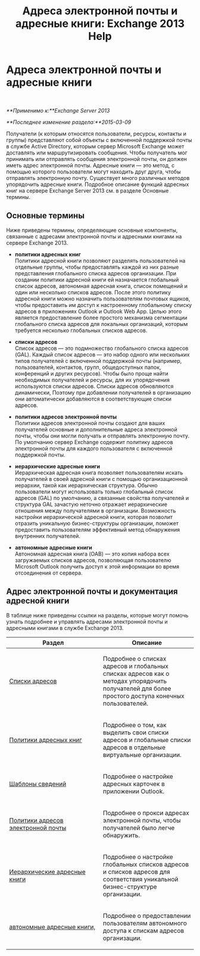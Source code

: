 ﻿---
title: 'Адреса электронной почты и адресные книги: Exchange 2013 Help'
TOCTitle: Адреса электронной почты и адресные книги
ms:assetid: b97d0f68-691a-42af-9a6c-4dcc37b28a42
ms:mtpsurl: https://technet.microsoft.com/ru-ru/library/JJ657488(v=EXCHG.150)
ms:contentKeyID: 50488995
ms.date: 04/30/2018
mtps_version: v=EXCHG.150
ms.translationtype: HT
---

# Адреса электронной почты и адресные книги

 

_**Применимо к:**Exchange Server 2013_

_**Последнее изменение раздела:**2015-03-09_

Получатели (к которым относятся пользователи, ресурсы, контакты и группы) представляют собой объекты с включенной поддержкой почты в службе Active Directory, которым сервер Microsoft Exchange может доставлять или маршрутизировать сообщения. Чтобы получатель мог принимать или отправлять сообщения электронной почты, он должен иметь адрес электронной почты. Адресные книги — это метод, с помощью которого пользователи могут находить друг друга, чтобы отправлять электронную почту. Существует много различных методов упорядочить адресные книги. Подробное описание функций адресных книг на сервере Exchange Server 2013 см. в разделе Основные термины.

## Основные термины

Ниже приведены термины, определяющие основные компоненты, связанные с адресами электронной почты и адресными книгами на сервере Exchange 2013.

  - **политики адресных книг**  
    Политики адресной книги позволяют разделять пользователей на отдельные группы, чтобы предоставлять каждой из них разные представления глобального списка адресов организации. При создании политики адресной книги ей назначается глобальный список адресов, автономная адресная книга, список помещений и один или несколько списков адресов. После этого политику адресной книги можно назначить пользователям почтовых ящиков, чтобы предоставить им доступ к настроенному глобальному списку адресов в приложениях Outlook и Outlook Web App. Целью этого является предоставление более простого механизма сегментации глобального списка адресов для локальных организаций, которым требуется несколько глобальных списков адресов.

<!-- end list -->

  - **списки адресов**  
    Список адресов — это подмножество глобального списка адресов (GAL). Каждый список адресов — это набор одного или нескольких типов получателей с включенной поддержкой почты (например, пользователей, контактов, групп, общедоступных папок, конференций и других ресурсов). Чтобы было проще найти необходимых получателей и ресурсы, для их упорядочения используются списки адресов. Списки адресов обновляются динамически, Поэтому при добавлении получателей в организацию они автоматически добавляются в соответствующие списки адресов.

<!-- end list -->

  - **политики адресов электронной почты**  
    Политики адресов электронной почты создают для ваших получателей основные и дополнительные адреса электронной почты, чтобы они могли получать и отправлять электронную почту. По умолчанию сервер Exchange содержит политику адресов электронной почты для каждого пользователя с включенной поддержкой почты.

<!-- end list -->

  - **иерархические адресные книги**  
    Иерархическая адресная книга позволяет пользователям искать получателей в своей адресной книги с помощью организационной иерархии, такой как иерархическая структура. Обычно пользователи могут использовать только глобальный список адресов (GAL) по умолчанию, а связанные свойства получателей и структура GAL зачастую неточно отражает иерархические отношения между получателями в организации. Возможность настройки иерархической адресной книги, которая позволит отразить уникальную бизнес-структуры организации, поможет предоставить пользователям эффективный метод обнаружения внутренних получателей.

<!-- end list -->

  - **автономные адресные книги**  
    Автономная адресная книга (OAB) — это копия набора всех загружаемых списков адресов, позволяющая пользователю Microsoft Outlook получить доступ к этой информации во время отсоединения от сервера.

## Адрес электронной почты и документация адресной книги

В таблице ниже приведены ссылки на разделы, которые могут помочь узнать подробнее и управлять адресами электронной почты и адресными книгами в службе Exchange 2013.


<table>
<colgroup>
<col style="width: 50%" />
<col style="width: 50%" />
</colgroup>
<thead>
<tr class="header">
<th>Раздел</th>
<th>Описание</th>
</tr>
</thead>
<tbody>
<tr class="odd">
<td><p><a href="address-lists-exchange-2013-help.md">Списки адресов</a></p></td>
<td><p>Подробнее о списках адресов и глобальных списках адресов как о методах упорядочить получателей для более простого доступа конечных пользователей.</p></td>
</tr>
<tr class="even">
<td><p><a href="address-book-policies-exchange-2013-help.md">Политики адресных книг</a></p></td>
<td><p>Подробнее о том, как выделить свои списки адресов и глобальные списки адресов в отдельные виртуальные организации.</p></td>
</tr>
<tr class="odd">
<td><p><a href="details-templates-exchange-2013-help.md">Шаблоны сведений</a></p></td>
<td><p>Подробнее о настройке адресных карточек в приложении Outlook.</p></td>
</tr>
<tr class="even">
<td><p><a href="email-address-policies-exchange-2013-help.md">Политики адресов электронной почты</a></p></td>
<td><p>Подробнее о прокси адресах электронной почты, чтобы получателей было легче обнаружить.</p></td>
</tr>
<tr class="odd">
<td><p><a href="hierarchical-address-books-exchange-2013-help.md">Иерархические адресные книги</a></p></td>
<td><p>Подробнее о настройке глобальных списков адресов и списков адресов для соответствия уникальной бизнес-структуре организации.</p></td>
</tr>
<tr class="even">
<td><p><a href="offline-address-books-exchange-2013-help.md">автономные адресные книги,</a></p></td>
<td><p>Подробнее о предоставлении пользователям автономного доступа к спискам адресов организации.</p></td>
</tr>
</tbody>
</table>

